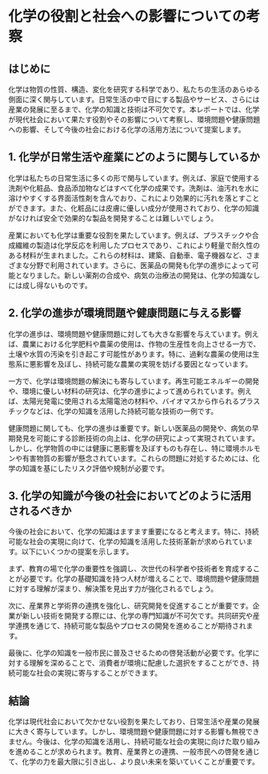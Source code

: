 # 化学の役割と社会への影響についての考察

## はじめに

化学は物質の性質、構造、変化を研究する科学であり、私たちの生活のあらゆる側面に深く関与しています。日常生活の中で目にする製品やサービス、さらには産業の発展に至るまで、化学の知識と技術は不可欠です。本レポートでは、化学が現代社会において果たす役割やその影響について考察し、環境問題や健康問題への影響、そして今後の社会における化学の活用方法について提案します。

## 1. 化学が日常生活や産業にどのように関与しているか

化学は私たちの日常生活に多くの形で関与しています。例えば、家庭で使用する洗剤や化粧品、食品添加物などはすべて化学の成果です。洗剤は、油汚れを水に溶けやすくする界面活性剤を含んでおり、これにより効果的に汚れを落とすことができます。また、化粧品には皮膚に優しい成分が使用されており、化学の知識がなければ安全で効果的な製品を開発することは難しいでしょう。

産業においても化学は重要な役割を果たしています。例えば、プラスチックや合成繊維の製造は化学反応を利用したプロセスであり、これにより軽量で耐久性のある材料が生まれました。これらの材料は、建築、自動車、電子機器など、さまざまな分野で利用されています。さらに、医薬品の開発も化学の進歩によって可能となりました。新しい薬剤の合成や、病気の治療法の開発は、化学の知識なしには成し得ないものです。

## 2. 化学の進歩が環境問題や健康問題に与える影響

化学の進歩は、環境問題や健康問題に対しても大きな影響を与えています。例えば、農業における化学肥料や農薬の使用は、作物の生産性を向上させる一方で、土壌や水質の汚染を引き起こす可能性があります。特に、過剰な農薬の使用は生態系に悪影響を及ぼし、持続可能な農業の実現を妨げる要因となっています。

一方で、化学は環境問題の解決にも寄与しています。再生可能エネルギーの開発や、環境に優しい材料の研究は、化学の進歩によって進められています。例えば、太陽光発電に使用される太陽電池の材料や、バイオマスから作られるプラスチックなどは、化学の知識を活用した持続可能な技術の一例です。

健康問題に関しても、化学の進歩は重要です。新しい医薬品の開発や、病気の早期発見を可能にする診断技術の向上は、化学の研究によって実現されています。しかし、化学物質の中には健康に悪影響を及ぼすものも存在し、特に環境ホルモンや有害物質の影響が懸念されています。これらの問題に対処するためには、化学の知識を基にしたリスク評価や規制が必要です。

## 3. 化学の知識が今後の社会においてどのように活用されるべきか

今後の社会において、化学の知識はますます重要になると考えます。特に、持続可能な社会の実現に向けて、化学の知識を活用した技術革新が求められています。以下にいくつかの提案を示します。

まず、教育の場で化学の重要性を強調し、次世代の科学者や技術者を育成することが必要です。化学の基礎知識を持つ人材が増えることで、環境問題や健康問題に対する理解が深まり、解決策を見出す力が強化されるでしょう。

次に、産業界と学術界の連携を強化し、研究開発を促進することが重要です。企業が新しい技術を開発する際には、化学の専門知識が不可欠です。共同研究や産学連携を通じて、持続可能な製品やプロセスの開発を進めることが期待されます。

最後に、化学の知識を一般市民に普及させるための啓発活動が必要です。化学に対する理解を深めることで、消費者が環境に配慮した選択をすることができ、持続可能な社会の実現に寄与することができます。

## 結論

化学は現代社会において欠かせない役割を果たしており、日常生活や産業の発展に大きく寄与しています。しかし、環境問題や健康問題に対する影響も無視できません。今後は、化学の知識を活用し、持続可能な社会の実現に向けた取り組みを進めることが求められます。教育、産業界との連携、一般市民への啓発を通じて、化学の力を最大限に引き出し、より良い未来を築いていくことが重要です。